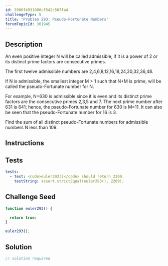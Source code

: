 ```yaml
---
id: 5900f4931000cf542c50ffa4
challengeType: 5
title: 'Problem 293: Pseudo-Fortunate Numbers'
forumTopicId: 301945
---
```


## Description

<section id='description'>

An even positive integer N will be called admissible, if it is a power of 2 or its distinct prime factors are consecutive primes.

The first twelve admissible numbers are 2,4,6,8,12,16,18,24,30,32,36,48.

If N is admissible, the smallest integer M > 1 such that N+M is prime, will be called the pseudo-Fortunate number for N.

For example, N=630 is admissible since it is even and its distinct prime factors are the consecutive primes 2,3,5 and 7. The next prime number after 631 is 641; hence, the pseudo-Fortunate number for 630 is M=11. It can also be seen that the pseudo-Fortunate number for 16 is 3.

Find the sum of all distinct pseudo-Fortunate numbers for admissible numbers N less than 109.

</section>

## Instructions

<section id='instructions'>

</section>

## Tests

<section id='tests'>

```yml
tests:
  - text: <code>euler293()</code> should return 2209.
    testString: assert.strictEqual(euler293(), 2209);

```

</section>

## Challenge Seed

<section id='challengeSeed'>

<div id='js-seed'>

```js
function euler293() {

  return true;
}

euler293();
```

</div>

</section>

## Solution

<section id='solution'>

```js
// solution required
```

</section>
